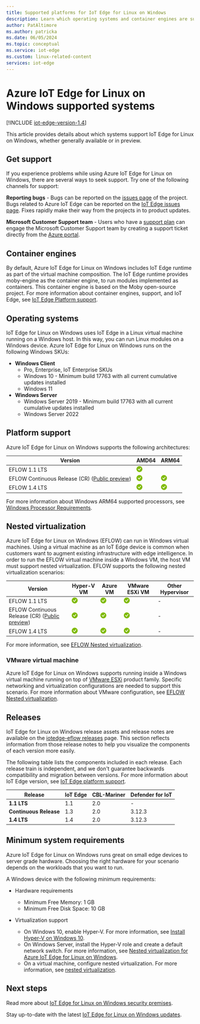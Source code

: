 ```yaml
---
title: Supported platforms for IoT Edge for Linux on Windows
description: Learn which operating systems and container engines are supported for Azure IoT Edge for Linux on Windows
author: PatAltimore
ms.author: patricka
ms.date: 06/05/2024
ms.topic: conceptual
ms.service: iot-edge
ms.custom: linux-related-content
services: iot-edge
---
```


# Azure IoT Edge for Linux on Windows supported systems

[!INCLUDE [iot-edge-version-1.4](includes/iot-edge-version-1.4.md)]

This article provides details about which systems support IoT Edge for Linux on Windows, whether generally available or in preview. 

## Get support

If you experience problems while using Azure IoT Edge for Linux on Windows, there are several ways to seek support. Try one of the following channels for support:

**Reporting bugs** - Bugs can be reported on the [issues page](https://github.com/azure/iotedge-eflow/issues) of the project. Bugs related to Azure IoT Edge can be reported on the [IoT Edge issues page](https://github.com/azure/iotedge/issues). Fixes rapidly make their way from the projects in to product updates.

**Microsoft Customer Support team** - Users who have a [support plan](https://azure.microsoft.com/support/plans/) can engage the Microsoft Customer Support team by creating a support ticket directly from the [Azure portal](https://portal.azure.com).


## Container engines

By default, Azure IoT Edge for Linux on Windows includes IoT Edge runtime as part of the virtual machine composition. The IoT Edge runtime provides moby-engine as the container engine, to run modules implemented as containers. This container engine is based on the Moby open-source project. For more information about container engines, support, and IoT Edge, see [IoT Edge Platform support](./support.md).


## Operating systems

IoT Edge for Linux on Windows uses IoT Edge in a Linux virtual machine running on a Windows host. In this way, you can run Linux modules on a Windows device. Azure IoT Edge for Linux on Windows runs on the following Windows SKUs:

* **Windows Client** 
  * Pro, Enterprise, IoT Enterprise SKUs
  * Windows 10 - Minimum build 17763 with all current cumulative updates installed
  * Windows 11
* **Windows Server**
  * Windows Server 2019 - Minimum build 17763 with all current cumulative updates installed
  * Windows Server 2022


## Platform support
Azure IoT Edge for Linux on Windows supports the following architectures:

| Version | AMD64 | ARM64 |
| ---------------- | ----- |  ----- |
| EFLOW 1.1 LTS | ![AMD64](./media/support/green-check.png) | |
| EFLOW Continuous Release (CR) ([Public preview](https://azure.microsoft.com/support/legal/preview-supplemental-terms/)) | ![AMD64](./media/support/green-check.png) | ![ARM64](./media/support/green-check.png) |
| EFLOW 1.4 LTS | ![AMD64](./media/support/green-check.png) | ![ARM64](./media/support/green-check.png) |

For more information about Windows ARM64 supported processors, see [Windows Processor Requirements](/windows-hardware/design/minimum/windows-processor-requirements).

## Nested virtualization

Azure IoT Edge for Linux on Windows (EFLOW) can run in Windows virtual machines. Using a virtual machine as an IoT Edge device is common when customers want to augment existing infrastructure with edge intelligence. In order to run the EFLOW virtual machine inside a Windows VM, the host VM must support nested virtualization. EFLOW supports the following nested virtualization scenarios:

| Version | Hyper-V VM | Azure VM | VMware ESXi VM | Other Hypervisor | 
| ---------------- | ----- |  ----- | ----- | ----- | 
| EFLOW 1.1 LTS | ![1.1LTS](./media/support/green-check.png) |  ![1.1LTS](./media/support/green-check.png) |  ![1.1LTS](./media/support/green-check.png) | - |  
| EFLOW Continuous Release (CR) ([Public preview](https://azure.microsoft.com/support/legal/preview-supplemental-terms/)) | ![CR](./media/support/green-check.png) | ![CR](./media/support/green-check.png) |  ![CR](./media/support/green-check.png) | - |
| EFLOW 1.4 LTS | ![1.4LTS](./media/support/green-check.png) |  ![1.4LTS](./media/support/green-check.png) |  ![1.4LTS](./media/support/green-check.png) | - |  
 
For more information, see [EFLOW Nested virtualization](./nested-virtualization.md).

### VMware virtual machine
Azure IoT Edge for Linux on Windows supports running inside a Windows virtual machine running on top of [VMware ESXi](https://www.vmware.com/products/esxi-and-esx.html) product family. Specific networking and virtualization configurations are needed to support this scenario. For more information about VMware configuration, see [EFLOW Nested virtualization](./nested-virtualization.md).

## Releases

IoT Edge for Linux on Windows release assets and release notes are available on the [iotedge-eflow releases](https://github.com/Azure/iotedge-eflow/releases) page. This section reflects information from those release notes to help you visualize the components of each version more easily.

The following table lists the components included in each release. Each release train is independent, and we don't guarantee backwards compatibility and migration between versions. For more information about IoT Edge version, see [IoT Edge platform support](./support.md).

| Release | IoT Edge | CBL-Mariner | Defender for IoT |
| ------- | -------- | ----------- | ---------------- |
| **1.1 LTS** | 1.1 | 2.0 | - |
| **Continuous Release** | 1.3 | 2.0 | 3.12.3 |
| **1.4 LTS** | 1.4 | 2.0 | 3.12.3 |


## Minimum system requirements

Azure IoT Edge for Linux on Windows runs great on small edge devices to server grade hardware. Choosing the right hardware for your scenario depends on the workloads that you want to run. 

A Windows device with the following minimum requirements:

* Hardware requirements
  * Minimum Free Memory: 1 GB
  * Minimum Free Disk Space: 10 GB

* Virtualization support
  * On Windows 10, enable Hyper-V. For more information, see [Install Hyper-V on Windows 10](/virtualization/hyper-v-on-windows/quick-start/enable-hyper-v).
  * On Windows Server, install the Hyper-V role and create a default network switch. For more information, see [Nested virtualization for Azure IoT Edge for Linux on Windows](./nested-virtualization.md).
  * On a virtual machine, configure nested virtualization. For more information, see [nested virtualization](./nested-virtualization.md).

## Next steps

Read more about [IoT Edge for Linux on Windows security premises](./iot-edge-for-linux-on-windows-security.md).

Stay up-to-date with the latest [IoT Edge for Linux on Windows updates](./iot-edge-for-linux-on-windows-updates.md).

